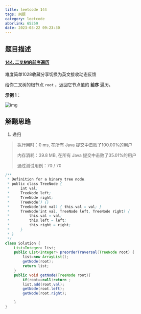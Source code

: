 ```yaml
---
title: leetcode 144
tags: 刷题
category: leetcode
abbrlink: 65259
date: 2023-03-22 09:23:30
---
```


## 题目描述

#### [144. 二叉树的前序遍历](https://leetcode.cn/problems/binary-tree-preorder-traversal/)

难度简单1028收藏分享切换为英文接收动态反馈

给你二叉树的根节点 `root` ，返回它节点值的 **前序** 遍历。

 

**示例 1：**

![img](https://assets.leetcode.com/uploads/2020/09/15/inorder_1.jpg)

## 解题思路

1. 递归

> 执行用时：0 ms, 在所有 Java 提交中击败了100.00%的用户
>
> 内存消耗：39.8 MB, 在所有 Java 提交中击败了35.01%的用户
>
> 通过测试用例：70 / 70

```java
/**
 * Definition for a binary tree node.
 * public class TreeNode {
 *     int val;
 *     TreeNode left;
 *     TreeNode right;
 *     TreeNode() {}
 *     TreeNode(int val) { this.val = val; }
 *     TreeNode(int val, TreeNode left, TreeNode right) {
 *         this.val = val;
 *         this.left = left;
 *         this.right = right;
 *     }
 * }
 */
class Solution {
    List<Integer> list;
    public List<Integer> preorderTraversal(TreeNode root) {
        list=new ArrayList();
        getNode(root);
        return list;
    }
    public void getNode(TreeNode root){
        if(root==null)return ;
        list.add(root.val);
        getNode(root.left);
        getNode(root.right);

    }
}
```

